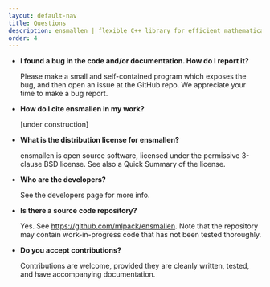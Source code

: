```yaml
---
layout: default-nav
title: Questions
description: ensmallen | flexible C++ library for efficient mathematical optimization
order: 4
---
```


 * **I found a bug in the code and/or documentation. How do I report it?**

   Please make a small and self-contained program which exposes the bug, and then open an issue at the GitHub repo. We appreciate your time to make a bug report.

 * **How do I cite ensmallen in my work?**

   [under construction]

 * **What is the distribution license for ensmallen?**

   ensmallen is open source software, licensed under the permissive 3-clause BSD
   license.  See also a Quick Summary of the license.

 * **Who are the developers?**

   See the developers page for more info.

 * **Is there a source code repository?**

   Yes. See https://github.com/mlpack/ensmallen. Note that the repository may
   contain work-in-progress code that has not been tested thoroughly.

 * **Do you accept contributions?**

   Contributions are welcome, provided they are cleanly written, tested, and
   have accompanying documentation.
